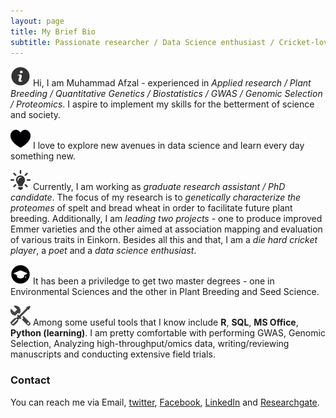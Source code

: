 ```yaml
---
layout: page
title: My Brief Bio
subtitle: Passionate researcher / Data Science enthusiast / Cricket-lover / Poet
---
```


![Bio](/assets/img/about.png) Hi, I am Muhammad Afzal - experienced in _Applied research / Plant Breeding / Quantitative Genetics / Biostatistics / GWAS / Genomic Selection / Proteomics_. I aspire to implement my skills for the betterment of science and society.

![Passion](/assets/img/passion.png) I love to explore new avenues in data science and learn every day something new.

![Current Work](/assets/img/job.png) Currently, I am working as _graduate research assistant / PhD candidate_. The focus of my research is to _genetically characterize the proteomes_ of spelt and bread wheat in order to facilitate future plant breeding. Additionally, I am _leading two projects_ - one to produce improved Emmer varieties and the other aimed at association mapping and evaluation of various traits in Einkorn. Besides all this and that, I am a _die hard cricket player_, a _poet_ and a _data science enthusiast_.

![Education](/assets/img/education.png) It has been a priviledge to get two master degrees - one in Environmental Sciences and the other in Plant Breeding and Seed Science.

![Tools](/assets/img/tools.png) Among some useful tools that I know include **R**, **SQL**, **MS Office**, **Python (learning)**. I am pretty comfortable with performing GWAS, Genomic Selection, Analyzing high-throughput/omics data, writing/reviewing manuscripts and conducting extensive field trials.

### Contact

You can reach me via Email, [twitter](https://twitter.com/MAfzal2046), [Facebook](https://www.facebook.com/mafzal2046/), [LinkedIn](https://www.linkedin.com/in/mafzal2/) and [Researchgate](https://www.researchgate.net/profile/Muhammad_Afzal118).
